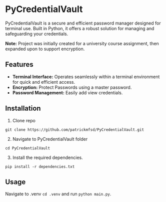 # PyCredentialVault
PyCredentialVault is a secure and efficient password manager designed for terminal use. Built in Python, it offers a robust solution for managing and safeguarding your credentials. 

**Note:**
Project was initially created for a university course assignment, then expanded upon to support encryption.

## Features

- **Terminal Interface:** Operates seamlessly within a terminal environment for quick and efficient access.
- **Encryption:** Protect Passwords using a master password.
- **Password Management:** Easily add view credentials.



## Installation

1. Clone repo
```shell
git clone https://github.com/patrickmfsd/PyCredentialVault.git
```

2. Navigate to PyCredentialVault folder
```shell
cd PyCredentialVault
```

3. Install the required dependencies.
```shell
pip install -r dependencies.txt
```

## Usage
Navigate to .venv `cd .venv` and run `python main.py`.